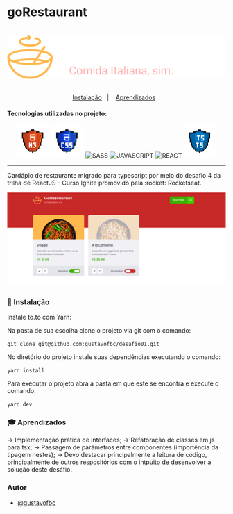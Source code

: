 # goRestaurant
<br/>
<div align="center">
  <img alt="goRestaurant" src="https://github.com/gustavofbc/desafio04/blob/master/src/assets/logo.svg"/>
</div>
<br/>

<p align="center">
  <a href="#wrench-instalação">Instalação</a>&nbsp;&nbsp;&nbsp;|&nbsp;&nbsp;&nbsp;
  <a href="#mortar_board-aprendizados">Aprendizados</a>&nbsp;&nbsp;&nbsp;
</p>


<h4> Tecnologias utilizadas no projeto:</h4>

<p align="center">
    <img alt="HTML5" title="HTML5" src="https://github.com/gustavofbc/pixel_of_shields/blob/main/base/html.png" width="75"/>
    <img alt="CSS3" title="CSS3" src="https://github.com/gustavofbc/pixel_of_shields/blob/main/base/css.png" width="75"/>
    <img alt="SASS" title="SASS" src="https://github.com/gustavofbc/pixel_of_shields/blob/main/base/sass.png" width="75"/>
    <img alt="JAVASCRIPT" title="JAVASCRIPT" src="https://github.com/gustavofbc/pixel_of_shields/blob/main/base/javascript.png" width="75"/>
    <img alt="REACT" title="REACT" src="https://github.com/gustavofbc/pixel_of_shields/blob/main/base/react.png" width="75"/>
    <img alt="TYPESCRIPT" title="TYPESCRIPT" src="https://github.com/gustavofbc/pixel_of_shields/blob/main/base/typescript.png" width="75"/>
</p>

<hr/>

<p>Cardápio de restaurante migrado para typescript por meio do desafio 4 da trilha de ReactJS - Curso Ignite promovido pela :rocket: Rocketseat.</p>

<img alt="Interface" src="https://github.com/gustavofbc/desafio04/blob/master/src/assets/interface.png"/>


### :wrench: Instalação

Instale to.to com Yarn:


Na pasta de sua escolha clone o projeto via git com o comando:
```
git clone git@github.com:gustavofbc/desafio01.git
```

No diretório do projeto instale suas dependências executando o comando:
```
yarn install
```

Para executar o projeto abra a pasta em que este se encontra e execute o comando:
```
yarn dev
```

### :mortar_board: Aprendizados

-> Implementação prática de interfaces;
-> Refatoração de classes em js para tsx;
-> Passagem de parâmetros entre componentes (importência da tipagem nestes);
-> Devo destacar principalmente a leitura de código, principalmente de outros respositórios com o intpuito de desenvolver a solução deste desáfio.

### Autor

- [@gustavofbc](https://github.com/gustavofbc)

